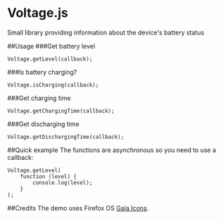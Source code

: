 # Voltage.js
Small library providing information about the device's battery status

##Usage
###Get battery level

    Voltage.getLevel(callback);

###Is battery charging?

    Voltage.isCharging(callback);

###Get charging time

    Voltage.getChargingTime(callback);

###Get discharging time

    Voltage.getDischargingTime(callback);


##Quick example
The functions are asynchronous so you need to use a callback:

    Voltage.getLevel(
        function (level) {
            console.log(level);
        }
    );

##Credits
The demo uses Firefox OS [Gaia Icons](https://github.com/gaia-components/gaia-icons).

